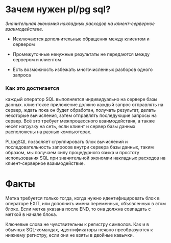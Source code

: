 
# Зачем нужен pl/pg sql? 

*Значительная экономия накладных расходов на клиент-серверное взаимодействие.*

* Исключаются дополнительные обращения между клиентом и сервером

* Промежуточные ненужные результаты не передаются между сервером и клиентом

* Есть возможность избежать многочисленных разборов одного запроса

### Как это достигается
каждый оператор SQL выполняется индивидуально на сервере базы данных.
	клиентское приложение должно каждый запрос отправлять на сервер, ждать пока он будет обработан, получать результат, делать некоторые вычисления, затем отправлять последующие запросы на сервер. Всё это требует межпроцессного взаимодействия, а также несёт нагрузку на сеть, если клиент и сервер базы данных расположены на разных компьютерах.

PL/pgSQL позволяет сгруппировать блок вычислений и последовательность запросов внутри сервера базы данных, таким образом, мы получаем силу процедурного языка и простоту использования SQL при значительной экономии накладных расходов на клиент-серверное взаимодействие.



# Факты

Метка требуется только тогда, когда нужно идентифицировать блок в операторе EXIT, или дополнить имена переменных, объявленных в этом блоке. Если метка указана после END, то она должна совпадать с меткой в начале блока.

Ключевые слова не чувствительны к регистру символов. Как и в обычных SQL-командах, идентификаторы неявно преобразуются к нижнему регистру, если они не взяты в двойные кавычки.